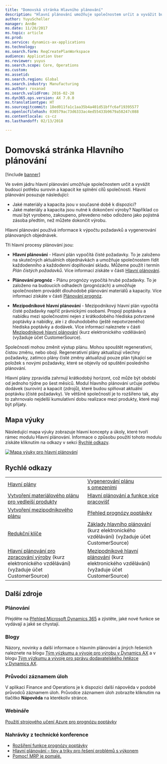 ```yaml
---
title: "Domovská stránka Hlavního plánování"
description: "Hlavní plánování umožňuje společnostem určit a vyvážit budoucí potřebu surovin a kapacit ke splnění cílů společnosti."
author: YuyuScheller
manager: AnnBe
ms.date: 11/20/2017
ms.topic: article
ms.prod: 
ms.service: dynamics-ax-applications
ms.technology: 
ms.search.form: ReqCreatePlanWorkspace
audience: Application User
ms.reviewer: yuyus
ms.search.scope: Core, Operations
ms.custom: 
ms.assetid: 
ms.search.region: Global
ms.search.industry: Manufacturing
ms.author: roxanad
ms.search.validFrom: 2016-02-28
ms.dyn365.ops.version: AX 7.0.0
ms.translationtype: HT
ms.sourcegitcommit: 18ed011fa1c1aa35b4a401d51bffc6af19395577
ms.openlocfilehash: 030579ac73d6333ac4ed55433b9679a58247c088
ms.contentlocale: cs-cz
ms.lasthandoff: 02/13/2018

---
```


# <a name="master-planning-home-page"></a>Domovská stránka Hlavního plánování

[!include [banner](../includes/banner.md)]

Ve svém jádru hlavní plánování umožňuje společnostem určit a vyvážit budoucí potřebu surovin a kapacit ke splnění cílů společnosti. Hlavní plánování posuzuje následující: 

-  Jaké materiály a kapacita jsou v současné době k dispozici? 
-  Jaké materiály a kapacita jsou nutné k dokončení výroby? Například co musí být vyrobeno, zakoupeno, převedeno nebo odloženo jako pojistná zásoba předtím, než můžete dokončit výrobu.

Hlavní plánování používá informace k výpočtu požadavků a vygenerování plánovaných objednávek.

Tři hlavní procesy plánování jsou:

-  **Hlavní plánování** - Hlavní plán vypočítá čisté požadavky. To je založeno na skutečných aktuálních objednávkách a umožňuje společnostem řídit každodenního a každodenní doplňování skladu. Můžeme použít i termín *Plán čistých požadavků*. Více informací získáte v části [Hlavní plánování](master-plans.md). 

-  **Plánování prognóz** - Plánu prognózy vypočítá hrubé požadavky. To je založeno na budoucích odhadech (prognózách) a umožňuje společnostem provádět dlouhodobé plánování materiálů a kapacity. Více informací získáte v části [Plánování prognóz](introduction-demand-forecasting.md). 

-  **Mezipodnikové hlavní plánování** - Mezipodnikový hlavní plán vypočítá čisté požadavky napříč právnickými osobami. Propojí poptávku a nabídku mezi společnostmi nejen z krátkodobého hlediska potvrzené poptávky a nabídky, ale i z dlouhodobého (ještě nepotvrzeného) hlediska poptávky a dodávek. Více informací naleznete v části [Mezipodnikové hlavní plánování](https://mbspartner.microsoft.com/AX/CourseOverview/1276) (kurz elektronického vzdělávání) (vyžaduje účet CustomerSource). 

Společnosti mohou změnit výstup plánu. Mohou spouštět regenerativní, čistou změnu, nebo obojí. Regenerativní plány aktualizují všechny požadavky, zatímco plány čisté změny aktualizují pouze plán týkající se položek s novými požadavky, které se objevily od spuštění posledního plánování.

Hlavní plány zpravidla zahrnují krátkodobý horizont, což může být období od jednoho týdne po šest měsíců. Modul hlavního plánování určuje potřebu dodávek (surovin) a kapacit (zdrojů), které budou splňovat aktuální poptávku (čisté požadavky). Ve většině společností je to rozšířeno tak, aby to zahrnovalo nejdelší kumulativní dobu realizace mezi produkty, které mají být přijaty.

## <a name="learning-map"></a>Mapa výuky

Následující mapa výuky zobrazuje hlavní koncepty a úkoly, které tvoří rámec modulu Hlavní plánování. Informace o způsobu použití tohoto modulu získáte kliknutím na odkazy v sekci [Rychlé odkazy](#quick-links).

[![Mapa výuky pro hlavní plánování](./media/master-planning-learning-map.png)](./media/master-planning-learning-map.png)

## <a name="quick-links"></a>Rychlé odkazy

|      |   |
|------|---|
|        [Hlavní plány](master-plans.md)       |     [Vygenerování plánu s omezeními](./tasks/constrained-plan.md)  |
| [Vytvoření materiálového plánu pro vedlejší produkty](./tasks/create-material-plan-co-products.md)   |  [Hlavní plánování a funkce více pracovišť](master-plan-multisite-functionality.md)  |
| [Vytvoření mezipodnikového plánu](./tasks/create-intercompany-plan.md) | [Přehled prognózy poptávky](introduction-demand-forecasting.md)  | 
|[Redukční klíče](reduction-keys.md)| [Základy hlavního plánování](https://mbspartner.microsoft.com/AX/CourseOverview/1275) (kurz elektronického vzdělávání) (vyžaduje účet CustomerSource)     |
|  [Hlavní plánování pro zpracování výroby](https://mbspartner.microsoft.com/D365E/CourseOverview/1514) (kurz elektronického vzdělávání) (vyžaduje účet CustomerSource) | [Mezipodnikové hlavní plánování](https://mbspartner.microsoft.com/AX/CourseOverview/1276) (kurz elektronického vzdělávání) (vyžaduje účet CustomerSource)|
                                  
## <a name="additional-resources"></a>Další zdroje

### <a name="roadmaps"></a>Plánování
Přejděte na [Přehled Microsoft Dynamics 365](https://roadmap.dynamics.com/) a zjistěte, jaké nové funkce se vydávají a jaké se chystají.

### <a name="blogs"></a>Blogy
Názory, novinky a další informace o hlavním plánování a jiných řešeních naleznete na blogu [Tým výzkumu a vývoje pro výrobu v Dynamics AX](https://blogs.msdn.microsoft.com/axmfg) a v blogu [Tým výzkumu a vývoje pro správu dodavatelského řetězce v Dynamics AX](https://blogs.msdn.microsoft.com/dynamicsaxscm).

### <a name="task-guides"></a>Průvodci záznamem úloh
V aplikaci Finance and Operations je k dispozici další nápověda v podobě průvodců záznamem úloh. Průvodce záznamem úloh zobrazíte kliknutím na tlačítko **Nápověda** na kterékoliv stránce.

### <a name="webinars"></a>Webináře
[Použití strojového učení Azure pro prognózu poptávky](https://www.youtube.com/watch?v=4nQsccdFFDA&feature=youtu.be)

### <a name="tech-conference-recordings"></a>Nahrávky z technické konference
-  [Rozšíření funkce prognózy poptávky](https://www.youtube.com/watch?v=4OIKIXLiNjI&feature=youtu.be)
-  [Hlavní plánování – tipy a triky pro řešení problémů s výkonem](https://youtu.be/7v8BPmEs9Dg)
-  [Pomoc! MRP je pomalé.](https://youtu.be/RLXybx20B5o)




